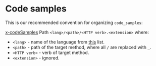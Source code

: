 Code samples
=====

This is our recommended convention for organizing `code_samples`:

[x-codeSamples](https://redocly.com/docs/api-reference-docs/specification-extensions/x-code-samples/)
Path `<lang>/<path>/<HTTP verb>.<extension>` where:

* `<lang>` - name of the language from [this](https://github.com/github/linguist/blob/master/lib/linguist/popular.yml)
  list.
* `<path>` - path of the target method, where all `/` are replaced with `_`.
* `<HTTP verb>` - verb of target method.
* `<extension>` - ignored.
